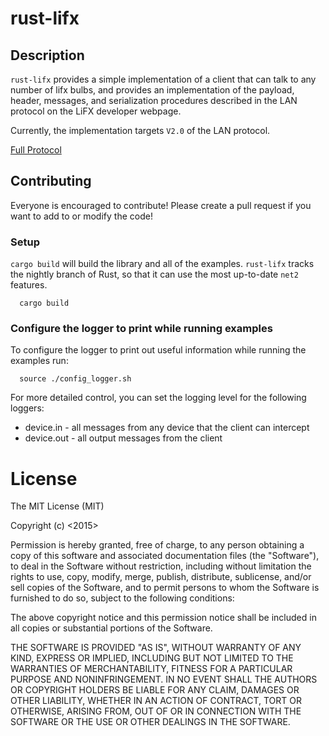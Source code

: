 # rust-lifx

## Description

`rust-lifx` provides a simple implementation of a client that can talk to any
number of lifx bulbs, and provides an implementation of the payload, header, 
messages, and serialization procedures described in the LAN protocol on the 
LiFX developer webpage.

Currently, the implementation targets `V2.0` of the LAN protocol.

[Full Protocol](http://lan.developer.lifx.com/docs/)

## Contributing

Everyone is encouraged to contribute! Please create a pull request if you want 
to add to or modify the code!

### Setup

`cargo build` will build the library and all of the examples. 
`rust-lifx` tracks the nightly branch of Rust, so that it can use the 
most up-to-date `net2` features.

```
  cargo build
```

### Configure the logger to print while running examples

To configure the logger to print out useful information while running the examples
run:

```
  source ./config_logger.sh
```

For more detailed control, you can set the logging level for the following 
loggers:

  * device.in - all messages from any device that the client can intercept 
  * device.out - all output messages from the client

# License

The MIT License (MIT)

Copyright (c) <2015> <Ferris Tseng>

Permission is hereby granted, free of charge, to any person obtaining a copy
of this software and associated documentation files (the "Software"), to deal
in the Software without restriction, including without limitation the rights
to use, copy, modify, merge, publish, distribute, sublicense, and/or sell
copies of the Software, and to permit persons to whom the Software is
furnished to do so, subject to the following conditions:

The above copyright notice and this permission notice shall be included in
all copies or substantial portions of the Software.

THE SOFTWARE IS PROVIDED "AS IS", WITHOUT WARRANTY OF ANY KIND, EXPRESS OR
IMPLIED, INCLUDING BUT NOT LIMITED TO THE WARRANTIES OF MERCHANTABILITY,
FITNESS FOR A PARTICULAR PURPOSE AND NONINFRINGEMENT. IN NO EVENT SHALL THE
AUTHORS OR COPYRIGHT HOLDERS BE LIABLE FOR ANY CLAIM, DAMAGES OR OTHER
LIABILITY, WHETHER IN AN ACTION OF CONTRACT, TORT OR OTHERWISE, ARISING FROM,
OUT OF OR IN CONNECTION WITH THE SOFTWARE OR THE USE OR OTHER DEALINGS IN
THE SOFTWARE.
